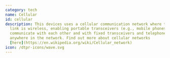 ```yaml
---
category: tech
name: Cellular
id: cellular
description: This devices uses a cellular communication network where the last
  link is wireless, enabling portable transceivers (e.g., mobile phones) to
  communicate with each other and with fixed transceivers and telephones
  anywhere in the network. Find out more about cellular networks
  [here](https://en.wikipedia.org/wiki/Cellular_network)
icon: /dtpr-icons/wave.svg
---
```


